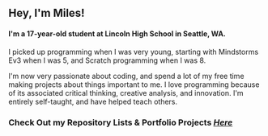 ## Hey, I'm Miles!

#### I'm a 17-year-old student at **Lincoln High School** in **Seattle, WA**.

I picked up programming when I was very young, starting with Mindstorms Ev3 when I was 5, and Scratch programming when I was 8. 

I'm now very passionate about coding, and spend a lot of my free time making projects about things important to me. I love programming because of its associated critical thinking, creative analysis, and innovation. I'm entirely self-taught, and have helped teach others.

### Check Out my Repository Lists & Portfolio Projects **_[Here](https://github.com/milescaprio/?tab=stars)_**
